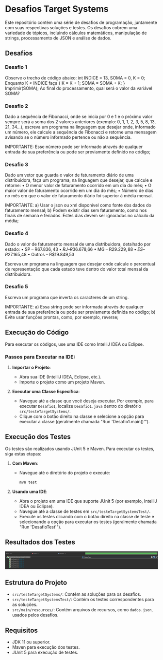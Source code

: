 # Desafios Target Systems

Este repositório contém uma série de desafios de programação, juntamente com suas respectivas soluções e testes. Os desafios cobrem uma variedade de tópicos, incluindo cálculos matemáticos, manipulação de strings, processamento de JSON e análise de dados.

## Desafios

### Desafio 1
Observe o trecho de código abaixo: int INDICE = 13, SOMA = 0, K = 0; 
Enquanto K < INDICE faça { K = K + 1; SOMA = SOMA + K; }
Imprimir(SOMA); 
Ao final do processamento, qual será o valor da variável SOMA? 

### Desafio 2
Dado a sequência de Fibonacci, onde se inicia por 0 e 1 e o próximo valor sempre será a soma dos 2 valores anteriores (exemplo: 0, 1, 1, 2, 3, 5, 8, 13, 21, 34...), escreva um programa na linguagem que desejar onde, informado um número, ele calcule a sequência de Fibonacci e retorne uma mensagem avisando se o número informado pertence ou não a sequência. 

IMPORTANTE: Esse número pode ser informado através de qualquer entrada de sua preferência ou pode ser previamente definido no código; 

### Desafio 3
Dado um vetor que guarda o valor de faturamento diário de uma distribuidora, faça um programa, na linguagem que desejar, que calcule e retorne: 
• O menor valor de faturamento ocorrido em um dia do mês; 
• O maior valor de faturamento ocorrido em um dia do mês; 
• Número de dias no mês em que o valor de faturamento diário foi superior à média mensal. 

IMPORTANTE: 
a) Usar o json ou xml disponível como fonte dos dados do faturamento mensal; 
b) Podem existir dias sem faturamento, como nos finais de semana e feriados. Estes dias devem ser ignorados no cálculo da média; 

### Desafio 4
Dado o valor de faturamento mensal de uma distribuidora, detalhado por estado: 
•	SP – R$67.836,43 
•	RJ – R$36.678,66 
•	MG – R$29.229,88 
•	ES – R$27.165,48 
•	Outros – R$19.849,53 

Escreva um programa na linguagem que desejar onde calcule o percentual de representação que cada estado teve dentro do valor total mensal da distribuidora.  

### Desafio 5
Escreva um programa que inverta os caracteres de um string. 

IMPORTANTE: 
a) Essa string pode ser informada através de qualquer entrada de sua preferência ou pode ser previamente definida no código; 
b) Evite usar funções prontas, como, por exemplo, reverse; 

## Execução do Código

Para executar os códigos, use uma IDE como IntelliJ IDEA ou Eclipse. 

### Passos para Executar na IDE:

1. **Importar o Projeto**:
   - Abra sua IDE (IntelliJ IDEA, Eclipse, etc.).
   - Importe o projeto como um projeto Maven.

2. **Executar uma Classe Específica**:
   - Navegue até a classe que você deseja executar. Por exemplo, para executar `Desafio1`, localize `Desafio1.java` dentro do diretório `src/testeTargetSystems/`.
   - Clique com o botão direito na classe e selecione a opção para executar a classe (geralmente chamada "Run 'Desafio1.main()'").

## Execução dos Testes

Os testes são realizados usando JUnit 5 e Maven. Para executar os testes, siga estas etapas:

1. **Com Maven**:
    - Navegue até o diretório do projeto e execute:
      ```bash
      mvn test
      ```

2. **Usando uma IDE**:
    - Abra o projeto em uma IDE que suporte JUnit 5 (por exemplo, IntelliJ IDEA ou Eclipse).
    - Navegue até a classe de testes em `src/testeTargetSystemsTest/`.
    - Execute os testes clicando com o botão direito na classe de teste e selecionando a opção para executar os testes (geralmente chamada "Run 'DesafioTest'").

## Resultados dos Testes

![Resultados dos Desafios JUnit](Images/image.png)

## Estrutura do Projeto

- `src/testeTargetSystems/`: Contém as soluções para os desafios.
- `src/testeTargetSystemsTest/`: Contém os testes correspondentes para as soluções.
- `src/main/resources/`: Contém arquivos de recursos, como `dados.json`, usados pelos desafios.

## Requisitos

- JDK 11 ou superior.
- Maven para execução dos testes.
- JUnit 5 para execução de testes.

